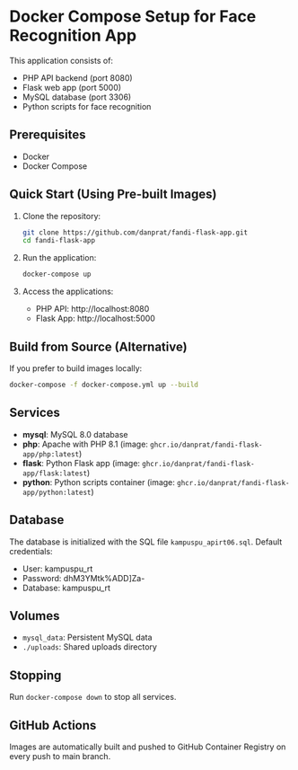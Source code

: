 # Docker Compose Setup for Face Recognition App

This application consists of:
- PHP API backend (port 8080)
- Flask web app (port 5000)
- MySQL database (port 3306)
- Python scripts for face recognition

## Prerequisites
- Docker
- Docker Compose

## Quick Start (Using Pre-built Images)
1. Clone the repository:
   ```bash
   git clone https://github.com/danprat/fandi-flask-app.git
   cd fandi-flask-app
   ```

2. Run the application:
   ```bash
   docker-compose up
   ```

3. Access the applications:
   - PHP API: http://localhost:8080
   - Flask App: http://localhost:5000

## Build from Source (Alternative)
If you prefer to build images locally:
```bash
docker-compose -f docker-compose.yml up --build
```

## Services
- **mysql**: MySQL 8.0 database
- **php**: Apache with PHP 8.1 (image: `ghcr.io/danprat/fandi-flask-app/php:latest`)
- **flask**: Python Flask app (image: `ghcr.io/danprat/fandi-flask-app/flask:latest`)
- **python**: Python scripts container (image: `ghcr.io/danprat/fandi-flask-app/python:latest`)

## Database
The database is initialized with the SQL file `kampuspu_apirt06.sql`.
Default credentials:
- User: kampuspu_rt
- Password: dhM3YMtk%ADD]Za-
- Database: kampuspu_rt

## Volumes
- `mysql_data`: Persistent MySQL data
- `./uploads`: Shared uploads directory

## Stopping
Run `docker-compose down` to stop all services.

## GitHub Actions
Images are automatically built and pushed to GitHub Container Registry on every push to main branch.